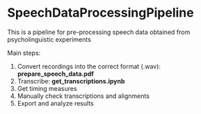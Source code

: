# SpeechDataProcessingPipeline
This is a pipeline for pre-processing speech data obtained from psycholinguistic experiments

Main steps:

1. Convert recordings into the correct format (.wav):      **prepare_speech_data.pdf**
2. Transcribe:      **get_transcriptions.ipynb**
3. Get timing measures
4. Manually check transcriptions and alignments
5. Export and analyze results
